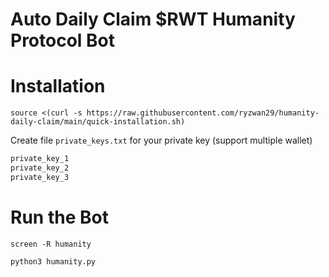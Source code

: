 # Auto Daily Claim $RWT Humanity Protocol Bot

# Installation
```
source <(curl -s https://raw.githubusercontent.com/ryzwan29/humanity-daily-claim/main/quick-installation.sh)
```
Create file ```private_keys.txt``` for your private key (support multiple wallet)
```python
private_key_1
private_key_2
private_key_3
```

# Run the Bot
```
screen -R humanity
```
```
python3 humanity.py
```
